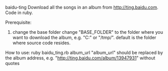 baidu-ting
Download all the songs in an album from http://ting.baidu.com. Code in ruby.

Prerequisite:
1. change the base folder
change "BASE_FOLDER" to the folder where you want to download the album, e.g. "C:" or "/tmp/". default is the folder where source code resides.

How to use:
ruby baidu_ting.rb album_url 
"album_url" should be replaced by the album address, e.g. "http://ting.baidu.com/album/13947931" without quotes